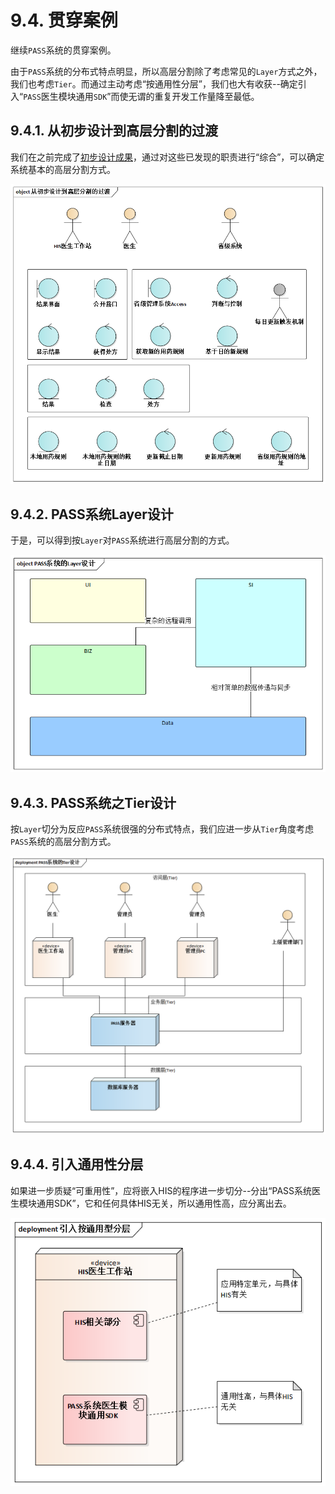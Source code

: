 # 9.4. 贯穿案例

继续`PASS`系统的贯穿案例。

由于`PASS`系统的分布式特点明显，所以高层分割除了考虑常见的`Layer`方式之外，我们也考虑`Tier`。而通过主动考虑“按通用性分层”，我们也大有收获--确定引入“`PASS`医生模块通用`SDK`”而使无谓的重复开发工作量降至最低。

## 9.4.1. 从初步设计到高层分割的过渡

我们在之前完成了[初步设计成果](/ch8/8.4.md)，通过对这些已发现的职责进行“综合”，可以确定系统基本的高层分割方式。

![从初步设计到高层分割的过渡](images/从初步设计到高层分割的过渡.png)

## 9.4.2. PASS系统Layer设计

于是，可以得到按`Layer`对`PASS`系统进行高层分割的方式。

![PASS系统的Layer设计](images/PASS系统的Layer设计.png)

## 9.4.3. PASS系统之Tier设计

按`Layer`切分为反应`PASS`系统很强的分布式特点，我们应进一步从`Tier`角度考虑`PASS`系统的高层分割方式。

![PASS系统的Tier设计](images/PASS系统的Tier设计.png)

## 9.4.4. 引入通用性分层

如果进一步质疑“可重用性”，应将嵌入HIS的程序进一步切分--分出“PASS系统医生模块通用SDK”，它和任何具体HIS无关，所以通用性高，应分离出去。

![引入按通用型分层](images/引入按通用型分层.png)
